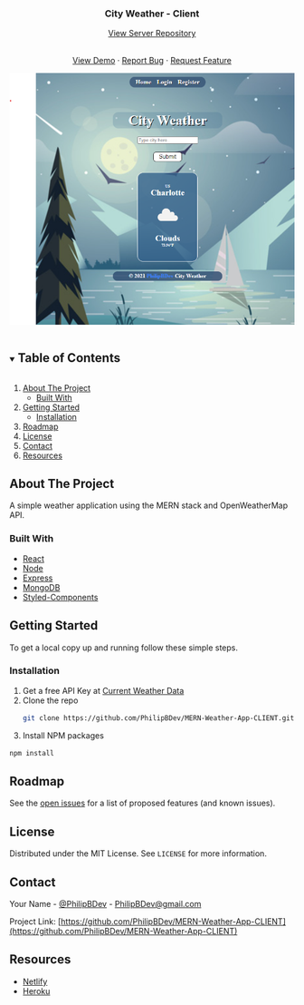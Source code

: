   <h3 align="center">City Weather - Client</h3>
    <p align="center">
<a href="https://github.com/PhilipBDev/MERN-Weather-App-SERVER">View Server Repository</a>
</p>

  <p align="center">
    <br />
    <a href="https://www.myweather.city">View Demo</a>
    ·
    <a href="https://github.com/PhilipBDev/MERN-Weather-App-CLIENT/issues">Report Bug</a>
    ·
    <a href="https://github.com/PhilipBDev/MERN-Weather-App-CLIENT/issues">Request Feature</a>
    </p>

<p align="center">
    <img src="images/preview.png" alt="Preview">
</p>

<!-- TABLE OF CONTENTS -->
<details open="open">
  <summary><h2 style="display: inline-block">Table of Contents</h2></summary>
  <ol>
    <li>
      <a href="#about-the-project">About The Project</a>
      <ul>
        <li><a href="#built-with">Built With</a></li>
      </ul>
    </li>
    <li>
      <a href="#getting-started">Getting Started</a>
      <ul>
        <li><a href="#installation">Installation</a></li>
      </ul>
    </li>
    <li><a href="#roadmap">Roadmap</a></li>
    <li><a href="#license">License</a></li>
    <li><a href="#contact">Contact</a></li>
    <li><a href="#resources">Resources</a></li>
  </ol>
</details>

<!-- ABOUT THE PROJECT -->

## About The Project

A simple weather application using the MERN stack and OpenWeatherMap API.

### Built With

- [React](https://reactjs.org/)
- [Node](https://nodejs.org/en/)
- [Express](https://expressjs.com/)
- [MongoDB](https://www.mongodb.com/)
- [Styled-Components](https://styled-components.com/)

<!-- GETTING STARTED -->

## Getting Started

To get a local copy up and running follow these simple steps.

### Installation

1. Get a free API Key at [Current Weather Data](https://openweathermap.org/api)
2. Clone the repo
   ```sh
   git clone https://github.com/PhilipBDev/MERN-Weather-App-CLIENT.git
   ```
3. Install NPM packages

```sh
npm install
```

<!-- ROADMAP -->

## Roadmap

See the [open issues](https://github.com/PhilipBDev/MERN-Weather-App-CLIENT/issues) for a list of proposed features (and known issues).

<!-- LICENSE -->

## License

Distributed under the MIT License. See `LICENSE` for more information.

<!-- CONTACT -->

## Contact

Your Name - [@PhilipBDev](https://twitter.com/PhilipBDev) - PhilipBDev@gmail.com

Project Link: [https://github.com/PhilipBDev/MERN-Weather-App-CLIENT](https://github.com/PhilipBDev/MERN-Weather-App-CLIENT)

<!-- RESOURCES -->

## Resources

- [Netlify](https://www.netlify.com/)
- [Heroku](https://www.heroku.com/)
